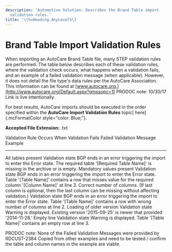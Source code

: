 ```yaml
---
description: 'Automotive Solution: Describes the Brand Table import
  validation rules.'
title: '\[%=Heading.AnyLevel%\]'
---
```


Brand Table Import Validation Rules
===================================

When importing an AutoCare Brand Table file, many STEP validation rules
are performed. The table below describes each of these validation rules,
where the validation check occurs, what happens when a validation fails,
and an example of a failed validation message (when applicable).
However, it does not detail the file type\'s data rules per the AutoCare
Association. This information can be found at
[www.autocare.org.](http://www.autocare.org/Default.aspx?gmssopc=1)
PRODOC note: 10/30/17 Link is live intentionally.

For best results, AutoCare imports should be executed in the order
specified within the **AutoCare Import Validation Rules** topic[
here]{.mcFormatColor style="color: Blue;"}.

**Accepted File Extension:** .txt

  Validation Rule                                                                                                              Occurs             When Validation Fails                                                  Failed Validation Message Example
  ---------------------------------------------------------------------------------------------------------------------------- ------------------ ---------------------------------------------------------------------- ------------------------------------------------------------------------------------------------------------------
  All tables present                                                                                                           Validation state   BGP ends in an error triggering the import to enter the Error state.   The required table \'\[Required Table Name\]\' is missing in the archive or is empty.
  Mandatory values present                                                                                                     Validation state   BGP ends in an error triggering the import to enter the Error state.   Table \'\[Table Name\]\' contains a row that misses value for the required column \'\[Column Name\]\' at line 3.
  Correct number of columns. (If last column is optional, then the last column can be missing without affecting validation.)   Validation state   BGP ends in an error triggering the import to enter the Error state.   Table \'\[Table Name\]\' contains a row with wrong number of columns at line 2.
  Loading of older version                                                                                                     Validation state   Warning is displayed.                                                  Existing version \'2015-09-25\' is newer that provided \'2014-11-28.\'
  Empty line                                                                                                                   Validation state   Warning is displayed.                                                  Table \'\[Table Name\]\' contains an empty row at line 3.

PRODOC note: None of the Failed Validation Messages were provided by
RDCUST-2384 Copied from other examples and need to be tested / confirm
the table and column names in the example are viable.
